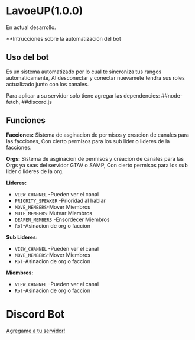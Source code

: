 # LavoeUP(1.0.0) 
En actual desarrollo.

**Intrucciones sobre la automatización del bot


## Uso del bot
Es un sistema automatizado por lo cual te sincroniza tus rangos automaticamente, 
Al desconectar y conectar nuevamete tendra sus roles actualizado junto con los canales.

Para aplicar a su servidor solo tiene agregar las dependencies:
##node-fetch, ##discord.js

## Funciones

**Facciones:**
Sistema de asginacion de permisos y creacion de canales para las facciones,
Con cierto permisos para los sub lider o lideres de la facciones.


**Orgs:**
Sistema de asginacion de permisos y creacion de canales para las Orgs ya seas del servidor GTAV o SAMP,
Con cierto permisos para los sub lider o lideres de la org.

**Lideres:**
* `VIEW_CHANNEL` -Pueden ver el canal
* `PRIORITY_SPEAKER` -Prioridad al hablar
* `MOVE_MEMBERS`-Mover Miembros
* `MUTE_MEMBERS`-Mutear Miembros
* `DEAFEN_MEMBERS` -Ensordecer Miembros
* `Rol`-Asinacion de org o faccion

**Sub Lideres:**
* `VIEW_CHANNEL` -Pueden ver el canal
* `MOVE_MEMBERS`-Mover Miembros
* `Rol`-Asinacion de org o faccion

**Miembros:**
* `VIEW_CHANNEL` -Pueden ver el canal
* `Rol`-Asinacion de org o faccion



# Discord Bot
[Agregame a tu servidor!](https://discord.com/api/oauth2/authorize?client_id=745396338312609812&permissions=8&scope=bot)
